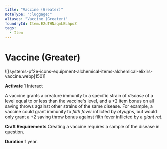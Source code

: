 ```yaml
---
title: "Vaccine (Greater)"
noteType: ":luggage:"
aliases: "Vaccine (Greater)"
foundryId: Item.E2uTHNaqmLELhpoZ
tags:
  - Item
---
```


# Vaccine (Greater)
![[systems-pf2e-icons-equipment-alchemical-items-alchemical-elixirs-vaccine.webp|150]]

**Activate** 1 Interact

A vaccine grants a creature immunity to a specific strain of _disease_ of a level equal to or less than the vaccine's level, and a +2 item bonus on all saving throws against other strains of the same disease. For example, a vaccine could grant immunity to _filth fever_ inflicted by _otyughs_, but would only grant a +2 saving throw bonus against filth fever inflicted by a _giant rat_.

**Craft Requirements** Creating a vaccine requires a sample of the disease in question.

**Duration** 1 year.
